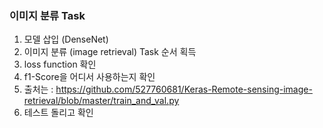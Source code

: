 ### 이미지 분류 Task

1. 모델 삽입 (DenseNet)
2. 이미지 분류 (image retrieval) Task 순서 획득
3. loss function 확인
4. f1-Score을 어디서 사용하는지 확인
5. 출처는 : https://github.com/527760681/Keras-Remote-sensing-image-retrieval/blob/master/train_and_val.py
6. 테스트 돌리고 확인